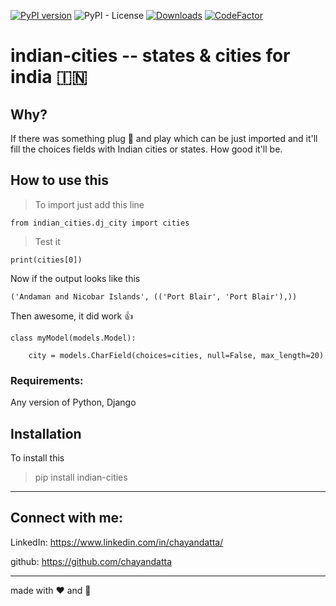 [![PyPI version](https://badge.fury.io/py/indian-cities.svg)](https://badge.fury.io/py/indian-cities)
![PyPI - License](https://img.shields.io/pypi/l/indian-cities)
[![Downloads](https://pepy.tech/badge/indian-cities)](https://pepy.tech/project/indian-cities)
[![CodeFactor](https://www.codefactor.io/repository/github/chayandatta/django_indian_cities/badge)](https://www.codefactor.io/repository/github/chayandatta/django_indian_cities)

# indian-cities  -- states & cities for india 🇮🇳

## Why?

If there was something plug 🔌 and play
which can be just imported and it'll fill the choices fields with Indian cities or states.
How good it'll be.


## How to use this

> To import just add this line

```
from indian_cities.dj_city import cities
```
> Test it

```
print(cities[0])
```
Now if the output looks like this
```
('Andaman and Nicobar Islands', (('Port Blair', 'Port Blair'),))
```
Then awesome, it did work 👍
```
class myModel(models.Model):

    city = models.CharField(choices=cities, null=False, max_length=20)

```

### Requirements:

Any version of Python, Django

## Installation

To install this

> pip install indian-cities

---
## Connect with me:

LinkedIn: https://www.linkedin.com/in/chayandatta/

github: https://github.com/chayandatta

---

made with ❤️ and 🐍
